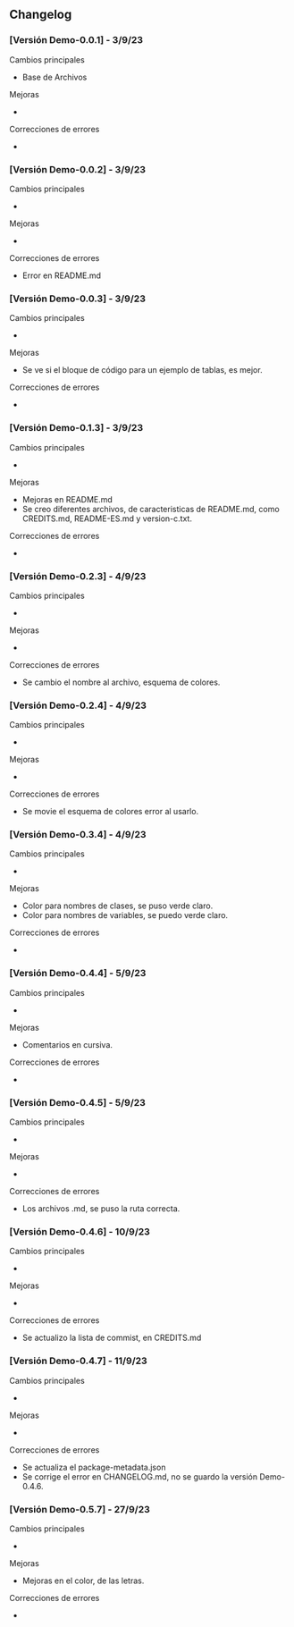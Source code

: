 ## Changelog
### [Versión Demo-0.0.1] - 3/9/23

Cambios principales

- Base de Archivos

Mejoras

-

Correcciones de errores

-

### [Versión Demo-0.0.2] - 3/9/23

Cambios principales

- 

Mejoras

-

Correcciones de errores

- Error en README.md

### [Versión Demo-0.0.3] - 3/9/23

Cambios principales

- 

Mejoras

- Se ve si el bloque de código para un ejemplo de tablas, es mejor.

Correcciones de errores

- 

### [Versión Demo-0.1.3] - 3/9/23

Cambios principales

- 

Mejoras

- Mejoras en README.md
- Se creo diferentes archivos, de caracteristicas de README.md, como CREDITS.md, README-ES.md y version-c.txt.

Correcciones de errores

- 

### [Versión Demo-0.2.3] - 4/9/23

Cambios principales

- 

Mejoras

- 

Correcciones de errores

- Se cambio el nombre al archivo, esquema de colores.

### [Versión Demo-0.2.4] - 4/9/23

Cambios principales

- 

Mejoras

- 

Correcciones de errores

- Se movie el esquema de colores error al usarlo.

### [Versión Demo-0.3.4] - 4/9/23

Cambios principales

- 

Mejoras

- Color para nombres de clases, se puso verde claro.
- Color para nombres de variables, se puedo verde claro.


Correcciones de errores

- 

### [Versión Demo-0.4.4] - 5/9/23

Cambios principales

- 

Mejoras

- Comentarios en cursiva.

Correcciones de errores

- 

### [Versión Demo-0.4.5] - 5/9/23

Cambios principales

- 

Mejoras

- 

Correcciones de errores

- Los archivos .md, se puso la ruta correcta.

### [Versión Demo-0.4.6] - 10/9/23

Cambios principales

- 

Mejoras

- 

Correcciones de errores

- Se actualizo la lista de commist, en CREDITS.md

### [Versión Demo-0.4.7] - 11/9/23

Cambios principales

- 

Mejoras

- 

Correcciones de errores

- Se actualiza el package-metadata.json
- Se corrige el error en CHANGELOG.md, no se guardo la versión Demo-0.4.6.

### [Versión Demo-0.5.7] - 27/9/23

Cambios principales

- 

Mejoras

- Mejoras en el color, de las letras.

Correcciones de errores

-
